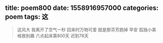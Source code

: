title: poem800
date: 1558916957000
categories: poem
tags: 这
---
> 这风大
我离开了空气一秒
回来时万物可爱
就是那芬芳跑掉
早安
孤独小美
格致别趣
六点起床第800天 迟到78天